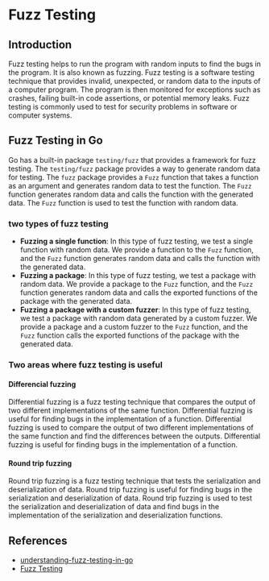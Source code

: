 # Fuzz Testing

## Introduction
Fuzz testing helps to run the program with random inputs to find the bugs in the program. It is also known as fuzzing. Fuzz testing is a software testing technique that provides invalid, unexpected, or random data to the inputs of a computer program. The program is then monitored for exceptions such as crashes, failing built-in code assertions, or potential memory leaks. Fuzz testing is commonly used to test for security problems in software or computer systems.

## Fuzz Testing in Go
Go has a built-in package `testing/fuzz` that provides a framework for fuzz testing. The `testing/fuzz` package provides a way to generate random data for testing. The `fuzz` package provides a `Fuzz` function that takes a function as an argument and generates random data to test the function. The `Fuzz` function generates random data and calls the function with the generated data. The `Fuzz` function is used to test the function with random data.

### two types of fuzz testing
- **Fuzzing a single function**: In this type of fuzz testing, we test a single function with random data. We provide a function to the `Fuzz` function, and the `Fuzz` function generates random data and calls the function with the generated data.
- **Fuzzing a package**: In this type of fuzz testing, we test a package with random data. We provide a package to the `Fuzz` function, and the `Fuzz` function generates random data and calls the exported functions of the package with the generated data.
- **Fuzzing a package with a custom fuzzer**: In this type of fuzz testing, we test a package with random data generated by a custom fuzzer. We provide a package and a custom fuzzer to the `Fuzz` function, and the `Fuzz` function calls the exported functions of the package with the generated data.

### Two areas where fuzz testing is useful
#### Differencial fuzzing
Differential fuzzing is a fuzz testing technique that compares the output of two different implementations of the same function. Differential fuzzing is useful for finding bugs in the implementation of a function. Differential fuzzing is used to compare the output of two different implementations of the same function and find the differences between the outputs. Differential fuzzing is useful for finding bugs in the implementation of a function.

#### Round trip fuzzing
Round trip fuzzing is a fuzz testing technique that tests the serialization and deserialization of data. Round trip fuzzing is useful for finding bugs in the serialization and deserialization of data. Round trip fuzzing is used to test the serialization and deserialization of data and find bugs in the implementation of the serialization and deserialization functions.


## References
- [understanding-fuzz-testing-in-go](https://blog.jetbrains.com/go/2022/12/14/understanding-fuzz-testing-in-go/)
- [Fuzz Testing](https://en.wikipedia.org/wiki/Fuzzing)
